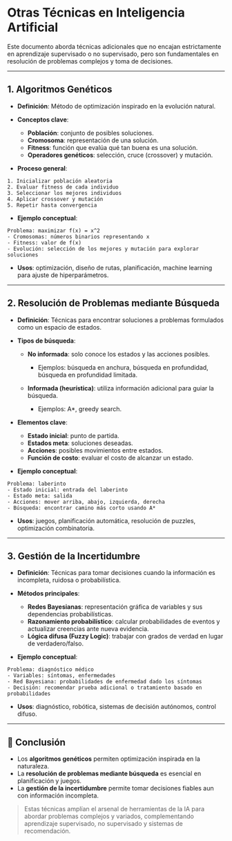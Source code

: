 # Otras Técnicas en Inteligencia Artificial

Este documento aborda técnicas adicionales que no encajan estrictamente en aprendizaje supervisado o no supervisado, pero son fundamentales en resolución de problemas complejos y toma de decisiones.

---

## 1. Algoritmos Genéticos

* **Definición**: Método de optimización inspirado en la evolución natural.
* **Conceptos clave**:

  * **Población**: conjunto de posibles soluciones.
  * **Cromosoma**: representación de una solución.
  * **Fitness**: función que evalúa qué tan buena es una solución.
  * **Operadores genéticos**: selección, cruce (crossover) y mutación.
* **Proceso general**:

```
1. Inicializar población aleatoria
2. Evaluar fitness de cada individuo
3. Seleccionar los mejores individuos
4. Aplicar crossover y mutación
5. Repetir hasta convergencia
```

* **Ejemplo conceptual**:

```
Problema: maximizar f(x) = x^2
- Cromosomas: números binarios representando x
- Fitness: valor de f(x)
- Evolución: selección de los mejores y mutación para explorar soluciones
```

* **Usos**: optimización, diseño de rutas, planificación, machine learning para ajuste de hiperparámetros.

---

## 2. Resolución de Problemas mediante Búsqueda

* **Definición**: Técnicas para encontrar soluciones a problemas formulados como un espacio de estados.
* **Tipos de búsqueda**:

  * **No informada**: solo conoce los estados y las acciones posibles.

    * Ejemplos: búsqueda en anchura, búsqueda en profundidad, búsqueda en profundidad limitada.
  * **Informada (heurística)**: utiliza información adicional para guiar la búsqueda.

    * Ejemplos: A\*, greedy search.
* **Elementos clave**:

  * **Estado inicial**: punto de partida.
  * **Estados meta**: soluciones deseadas.
  * **Acciones**: posibles movimientos entre estados.
  * **Función de costo**: evaluar el costo de alcanzar un estado.
* **Ejemplo conceptual**:

```
Problema: laberinto
- Estado inicial: entrada del laberinto
- Estado meta: salida
- Acciones: mover arriba, abajo, izquierda, derecha
- Búsqueda: encontrar camino más corto usando A*
```

* **Usos**: juegos, planificación automática, resolución de puzzles, optimización combinatoria.

---

## 3. Gestión de la Incertidumbre

* **Definición**: Técnicas para tomar decisiones cuando la información es incompleta, ruidosa o probabilística.
* **Métodos principales**:

  * **Redes Bayesianas**: representación gráfica de variables y sus dependencias probabilísticas.
  * **Razonamiento probabilístico**: calcular probabilidades de eventos y actualizar creencias ante nueva evidencia.
  * **Lógica difusa (Fuzzy Logic)**: trabajar con grados de verdad en lugar de verdadero/falso.
* **Ejemplo conceptual**:

```
Problema: diagnóstico médico
- Variables: síntomas, enfermedades
- Red Bayesiana: probabilidades de enfermedad dado los síntomas
- Decisión: recomendar prueba adicional o tratamiento basado en probabilidades
```

* **Usos**: diagnóstico, robótica, sistemas de decisión autónomos, control difuso.

---

## 📌 Conclusión

* Los **algoritmos genéticos** permiten optimización inspirada en la naturaleza.
* La **resolución de problemas mediante búsqueda** es esencial en planificación y juegos.
* La **gestión de la incertidumbre** permite tomar decisiones fiables aun con información incompleta.

> Estas técnicas amplían el arsenal de herramientas de la IA para abordar problemas complejos y variados, complementando aprendizaje supervisado, no supervisado y sistemas de recomendación.
